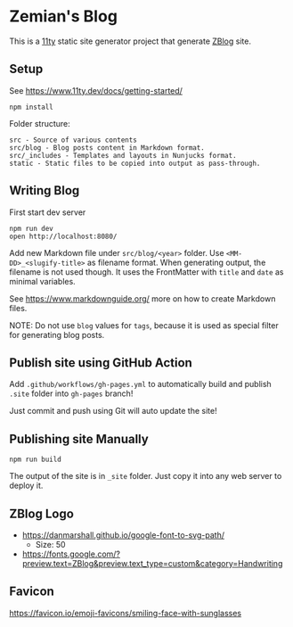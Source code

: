 # Zemian's Blog

This is a [11ty](https://www.11ty.dev/) static site generator project that
generate [ZBlog](http://zemian.github.io) site.

## Setup

See https://www.11ty.dev/docs/getting-started/

```
npm install
```

Folder structure:

```
src - Source of various contents
src/blog - Blog posts content in Markdown format.
src/_includes - Templates and layouts in Nunjucks format.
static - Static files to be copied into output as pass-through.
```

## Writing Blog

First start dev server

```
npm run dev
open http://localhost:8080/
```

Add new Markdown file under `src/blog/<year>` folder. Use `<MM-DD>_<slugify-title>` as filename
format. When generating output, the filename is not used though. It uses the FrontMatter with `title` and
`date` as minimal variables.

See https://www.markdownguide.org/ more on how to create Markdown files.

NOTE: Do not use `blog` values for `tags`, because it is used as special filter for generating blog posts.

## Publish site using GitHub Action

Add `.github/workflows/gh-pages.yml` to automatically build and publish `.site` folder into `gh-pages` branch!

Just commit and push using Git will auto update the site!

## Publishing site Manually

```
npm run build
```

The output of the site is in `_site` folder. Just copy it into any web server to deploy it.

## ZBlog Logo

* https://danmarshall.github.io/google-font-to-svg-path/
  * Size: 50
* https://fonts.google.com/?preview.text=ZBlog&preview.text_type=custom&category=Handwriting

## Favicon

https://favicon.io/emoji-favicons/smiling-face-with-sunglasses
